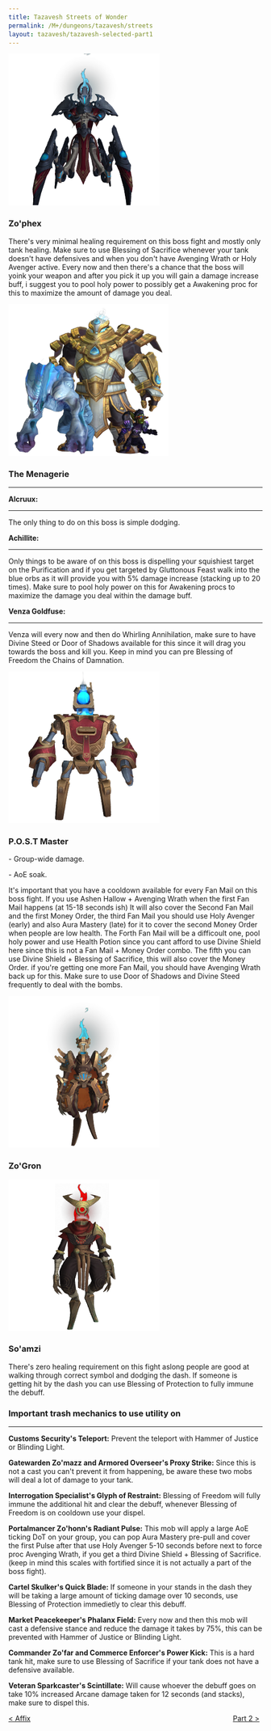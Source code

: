```yaml
---
title: Tazavesh Streets of Wonder
permalink: /M+/dungeons/tazavesh/streets
layout: tazavesh/tazavesh-selected-part1
---
```


<a>
    <img src="/assets/img/dungeons/zophex.png" class="dungeon_boss"/>
</a>

### Zo'phex

There's very minimal healing requirement on this boss fight and mostly only tank healing. Make sure to use Blessing of Sacrifice whenever your tank doesn't have defensives and when you don't have Avenging Wrath or Holy Avenger active. Every now and then there's a chance that the boss will yoink your weapon and after you pick it up you will gain a damage increase buff, i suggest you to pool holy power to possibly get a Awakening proc for this to maximize the amount of damage you deal.

<a>
    <img src="/assets/img/dungeons/menagerie.png" class="dungeon_boss"/>
</a>

### The Menagerie
---

**Alcruux:**

---

The only thing to do on this boss is simple dodging.

**Achillite:**

---

Only things to be aware of on this boss is dispelling your squishiest target on the Purification and if you get targeted by Gluttonous Feast walk into the blue orbs as it will provide you with 5% damage increase (stacking up to 20 times). Make sure to pool holy power on this for Awakening procs to maximize the damage you deal within the damage buff.

**Venza Goldfuse:**

---

Venza will every now and then do Whirling Annihilation, make sure to have Divine Steed or Door of Shadows available for this since it will drag you towards the boss and kill you. Keep in mind you can pre Blessing of Freedom the Chains of Damnation.

<a>
    <img src="/assets/img/dungeons/postmaster.png" class="dungeon_boss"/>
</a>

### P.O.S.T Master

<a class="external" href="https://www.wowhead.com/spell=346742/fan-mail" target="_blank" rel="noopener noreferrer" data-wowhead="spell=346742" data-wh-icon-size="small"></a> - Group-wide damage.

<a class="external" href="https://www.wowhead.com/spell=346962/money-order" target="_blank" rel="noopener noreferrer" data-wowhead="spell=346962" data-wh-icon-size="small"></a> - AoE soak.

It's important that you have a cooldown available for every Fan Mail on this boss fight. If you use Ashen Hallow + Avenging Wrath when the first Fan Mail happens (at 15-18 seconds ish) It will also cover the Second Fan Mail and the first Money Order, the third Fan Mail you should use Holy Avenger (early) and also Aura Mastery (late) for it to cover the second Money Order when people are low health. The Forth Fan Mail will be a difficoult one, pool holy power and use Health Potion since you cant afford to use Divine Shield here since this is not a Fan Mail + Money Order combo. The fifth you can use Divine Shield + Blessing of Sacrifice, this will also cover the Money Order. if you're getting one more Fan Mail, you should have Avenging Wrath back up for this. Make sure to use Door of Shadows and Divine Steed frequently to deal with the bombs.

<a>
    <img src="/assets/img/dungeons/zogron.png" class="dungeon_boss"/>
</a>

### Zo'Gron



<a>
    <img src="/assets/img/dungeons/soamzi.png" class="dungeon_boss"/>
</a>

### So'amzi

There's zero healing requirement on this fight aslong people are good at walking through correct symbol and dodging the dash. If someone is getting hit by the dash you can use Blessing of Protection to fully immune the debuff.

### Important trash mechanics to use utility on

---
**Customs Security's Teleport:** Prevent the teleport with Hammer of Justice or Blinding Light.

**Gatewarden Zo'mazz and Armored Overseer's Proxy Strike:** Since this is not a cast you can't prevent it from happening, be aware these two mobs will deal a lot of damage to your tank.

**Interrogation Specialist's Glyph of Restraint:** Blessing of Freedom will fully immune the additional hit and clear the debuff, whenever Blessing of Freedom is on cooldown use your dispel.

**Portalmancer Zo'honn's Radiant Pulse:** This mob will apply a large AoE ticking DoT on your group, you can pop Aura Mastery pre-pull and cover the first Pulse after that use Holy Avenger 5-10 seconds before next to force proc Avenging Wrath, if you get a third Divine Shield + Blessing of Sacrifice. (keep in mind this scales with fortified since it is not actually a part of the boss fight).

**Cartel Skulker's Quick Blade:** If someone in your stands in the dash they will be taking a large amount of ticking damage over 10 seconds, use Blessing of Protection immedietly to clear this debuff.

**Market Peacekeeper's Phalanx Field:** Every now and then this mob will cast a defensive stance and reduce the damage it takes by 75%, this can be prevented with Hammer of Justice or Blinding Light.

**Commander Zo'far and Commerce Enforcer's Power Kick:** This is a hard tank hit, make sure to use Blessing of Sacrifice if your tank does not have a defensive available.

**Veteran Sparkcaster's Scintillate:** Will cause whoever the debuff goes on take 10% increased Arcane damage taken for 12 seconds (and stacks), make sure to dispel this.




<div>
    <div style="text-align:left;display: inline-block;width: 49%;">
        <a href="/M+/dungeons/affixes">
            < Affix
        </a>
    </div>
    <div style="text-align:right;display: inline-block;width: 49%;">
        <a href="/M+/dungeons/tazavesh/gambit/hylbrande">
            Part 2 >
        </a>
    </div>
</div>
